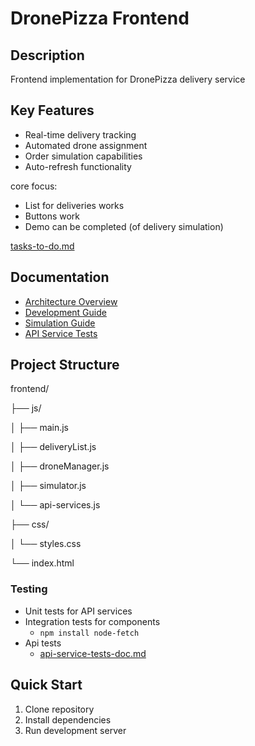 
# DronePizza Frontend

## Description
Frontend implementation for DronePizza delivery service

## Key Features
- Real-time delivery tracking
- Automated drone assignment
- Order simulation capabilities
- Auto-refresh functionality

core focus:
- List for deliveries works
- Buttons work
- Demo can be completed (of delivery simulation)

[tasks-to-do.md](tasks-for-assignment)

## Documentation
- [Architecture Overview](architecture.md)
- [Development Guide](development-guide.md)
- [Simulation Guide](simulation-guide.md)
- [API Service Tests](api-service-tests-doc.md)

## Project Structure
frontend/

├── js/

│   ├── main.js

│   ├── deliveryList.js

│   ├── droneManager.js

│   ├── simulator.js

│   └── api-services.js

├── css/

│   └── styles.css

└── index.html

### Testing
- Unit tests for API services
- Integration tests for components
  - `npm install node-fetch`
- Api tests
  - [api-service-tests-doc.md](api-service-tests-doc.md)

## Quick Start
1. Clone repository
2. Install dependencies
3. Run development server

